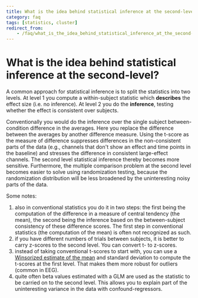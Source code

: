 ```yaml
---
title: What is the idea behind statistical inference at the second-level?
category: faq
tags: [statistics, cluster]
redirect_from:
    - /faq/what_is_the_idea_behind_statistical_inference_at_the_second-level/
---
```


# What is the idea behind statistical inference at the second-level?

A common approach for statistical inference is to split the statistics into two levels. At level 1 you compute a within-subject statistic which **describes** the effect size (i.e. no inference). At level 2 you do the **inference**, testing whether the effect is consistent over subjects.

Conventionally you would do the inference over the single subject between-condition difference in the averages. Here you replace the difference between the averages by another difference measure. Using the t-score as the measure of difference suppresses differences in the non-consistent parts of the data (e.g., channels that don't show an effect and time points in the baseline) and stresses the difference in consistent large-effect channels. The second level statistical inference thereby becomes more sensitive. Furthermore, the multiple comparison problem at the second level becomes easier to solve using randomization testing, because the randomization distribution will be less broadened by the uninteresting noisy parts of the data.

Some notes:

1.  also in conventional statistics you do it in two steps: the first being the computation of the difference in a measure of central tendency (the mean), the second being the inference based on the between-subject consistency of these difference scores. The first step in conventional statistics (the computation of the mean) is often not recognized as such.
2.  if you have different numbers of trials between subjects, it is better to carry z-scores to the second level. You can convert t- to z-scores.
3.  instead of taking conventional t-scores to start with, you can use a [Winsorized estimate of the mean](https://en.wikipedia.org/wiki/Winsorized_mean) and standard deviation to compute the t-scores at the first level. That makes them more robust for outliers (common in EEG).
4.  quite often beta values estimated with a GLM are used as the statistic to be carried on to the second level. This allows you to explain part of the uninteresting variance in the data with confound-regressors.
